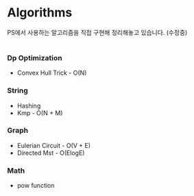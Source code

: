 # Algorithms
PS에서 사용하는 알고리즘을 직접 구현해 정리해놓고 있습니다. (수정중)
<br>
<br>
### Dp Optimization
* Convex Hull Trick - O(N)
### String
* Hashing
* Kmp - O(N + M)
### Graph  
* Eulerian Circuit - O(V + E)
* Directed Mst - O(ElogE)
### Math  
* pow function
